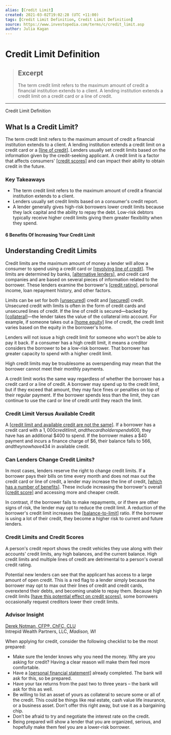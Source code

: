 ```yaml
---
alias: [Credit Limit]
created: 2021-03-02T19:02:28 (UTC +11:00)
tags: [Credit Limit Definition, Credit Limit Definition]
source: https://www.investopedia.com/terms/c/credit_limit.asp
author: Julia Kagan
---
```


# Credit Limit Definition

> ## Excerpt
> The term credit limit refers to the maximum amount of credit a financial institution extends to a client. A lending institution extends a credit limit on a credit card or a line of credit.

---

Credit Limit Definition
## What Is a Credit Limit?

The term credit limit refers to the maximum amount of credit a financial institution extends to a client. A lending institution extends a credit limit on a credit card or a [[line of credit]](https://www.investopedia.com/terms/l/lineofcredit.asp). Lenders usually set credit limits based on the information given by the credit-seeking applicant. A credit limit is a factor that affects consumers' [[credit scores]](https://www.investopedia.com/terms/c/credit_score.asp) and can impact their ability to obtain credit in the future.

### Key Takeaways

-   The term credit limit refers to the maximum amount of credit a financial institution extends to a client.
-   Lenders usually set credit limits based on a consumer's credit report.
-   A lender generally gives high-risk borrowers lower credit limits because they lack capital and the ability to repay the debt. Low-risk debtors typically receive higher credit limits giving them greater flexibility when they spend.

#### 6 Benefits Of Increasing Your Credit Limit

## Understanding Credit Limits

Credit limits are the maximum amount of money a lender will allow a consumer to spend using a credit card or [[revolving line of credit]](https://www.investopedia.com/articles/personal-finance/111714/8-alternatives-credit-card-cash-advance.asp). The limits are determined by banks, [[alternative lenders]](https://www.investopedia.com/articles/investing/092315/7-best-peertopeer-lending-websites.asp), and credit card companies and are based on several pieces of information related to the borrower. These lenders examine the borrower's [[credit rating]](https://www.investopedia.com/terms/c/creditrating.asp), personal income, loan repayment history, and other factors.

Limits can be set for both [[unsecured]](https://www.investopedia.com/terms/u/unsecured.asp) credit and [[secured]](https://www.investopedia.com/terms/s/securedcard.asp) credit. Unsecured credit with limits is often in the form of credit cards and unsecured lines of credit. If the line of credit is secured—backed by [[collateral]](https://www.investopedia.com/terms/c/collateral.asp)—the lender takes the value of the collateral into account. For example, if someone takes out a [[home equity]](https://www.investopedia.com/terms/h/home_equity.asp) line of credit, the credit limit varies based on the equity in the borrower's home.

Lenders will not issue a high credit limit for someone who won't be able to pay it back. If a consumer has a high credit limit, it means a creditor considers the borrower to be a low-risk borrower. That borrower has greater capacity to spend with a higher credit limit.

High credit limits may be troublesome as overspending may mean that the borrower cannot meet their monthly payments.

A credit limit works the same way regardless of whether the borrower has a credit card or a line of credit. A borrower may spend up to the credit limit, but if they exceed that amount, they may face fines or penalties on top of their regular payment. If the borrower spends less than the limit, they can continue to use the card or line of credit until they reach the limit.

### Credit Limit Versus Available Credit

A [[credit limit and available credit are not the same]](https://www.investopedia.com/ask/answers/102814/what-difference-between-available-credit-and-credit-limit.asp). If a borrower has a credit card with a $1,000 credit limit, and the cardholder spends $600, they have has an additional $400 to spend. If the borrower makes a $40 payment and incurs a finance charge of $6, their balance falls to $566, and they now have $434 in available credit.

### Can Lenders Change Credit Limits?

In most cases, lenders reserve the right to change credit limits. If a borrower pays their bills on time every month and does not max out the credit card or line of credit, a lender may increase the line of credit, [[which has a number of benefits]](https://www.investopedia.com/financial-edge/0212/6-benefits-to-increasing-your-credit-limit.aspx). These include increasing the borrower's overall [[credit score]](https://www.investopedia.com/terms/c/credit_score.asp) and accessing more and cheaper credit.

In contrast, if the borrower fails to make repayments, or if there are other signs of risk, the lender may opt to reduce the credit limit. A reduction of the borrower's credit limit increases the [[balance-to-limit]](https://www.investopedia.com/terms/b/balancetolimit-ratio.asp) ratio. If the borrower is using a lot of their credit, they become a higher risk to current and future lenders.

### Credit Limits and Credit Scores

A person's credit report shows the credit vehicles they use along with their accounts' credit limits, any high balances, and the current balance. High credit limits and multiple lines of credit are detrimental to a person's overall credit rating.

Potential new lenders can see that the applicant has access to a large amount of open credit. This is a red flag to a lender simply because the borrower may opt to max out their lines of credit and credit cards, overextend their debts, and becoming unable to repay them. Because high credit limits [[have this potential effect on credit scores]](https://www.investopedia.com/ask/answers/05/creditscorecalculation.asp), some borrowers occasionally request creditors lower their credit limits.

### Advisor Insight

[Derek Notman, CFP®, ChFC, CLU](https://www.investopedia.com/derek-notman-4692555)  
Intrepid Wealth Partners, LLC, _Madison, WI_

When applying for credit, consider the following checklist to be the most prepared:

-   Make sure the lender knows why you need the money. Why are you asking for credit? Having a clear reason will make them feel more comfortable.
-   Have a [[personal financial statement]](https://www.investopedia.com/terms/p/personal-financial-statement.asp) already completed. The bank will ask for this, so be prepared.
-   Have your tax returns from the past two to three years – the bank will ask for this as well.
-   Be willing to list an asset of yours as collateral to secure some or all of the credit. This could be things like real estate, cash value life insurance, or a business asset. Don’t offer this right away, but use it as a bargaining chip.
-   Don’t be afraid to try and negotiate the interest rate on the credit.
-   Being prepared will show a lender that you are organized, serious, and hopefully make them feel you are a lower-risk borrower.
